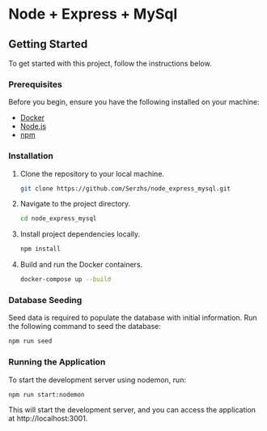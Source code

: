 # Node + Express + MySql

## Getting Started

To get started with this project, follow the instructions below.

### Prerequisites

Before you begin, ensure you have the following installed on your machine:

- [Docker](https://www.docker.com/)
- [Node.js](https://nodejs.org/)
- [npm](https://www.npmjs.com/get-npm)

### Installation

1. Clone the repository to your local machine.

    ```bash
    git clone https://github.com/Serzhs/node_express_mysql.git
    ```

2. Navigate to the project directory.

    ```bash
    cd node_express_mysql
    ```

3. Install project dependencies locally.

    ```bash
    npm install
    ```

4. Build and run the Docker containers.

    ```bash
    docker-compose up --build
    ```

### Database Seeding

Seed data is required to populate the database with initial information. Run the following command to seed the database:

```bash
npm run seed
```

### Running the Application

To start the development server using nodemon, run:

```bash
npm run start:nodemon
```

This will start the development server, and you can access the application at http://localhost:3001.
